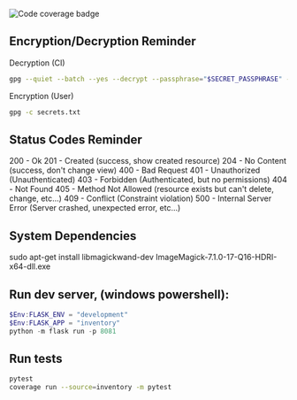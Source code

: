 ![Code coverage badge](https://img.shields.io/endpoint?url=https%3A%2F%2Fgist.githubusercontent.com%2Fcomputemachines%2Fc6358499cfa820bcffe8535e6cabd586%2Fraw%2Fcoverage-inventory-v2-api-badge.json)

## Encryption/Decryption Reminder
Decryption (CI)
```sh
gpg --quiet --batch --yes --decrypt --passphrase="$SECRET_PASSPHRASE" --output secrets.txt secrets.txt.gpg
```
Encryption (User)
```sh
gpg -c secrets.txt
```

## Status Codes Reminder
200 - Ok
201 - Created (success, show created resource)
204 - No Content (success, don't change view)
400 - Bad Request
401 - Unauthorized (Unauthenticated)
403 - Forbidden (Authenticated, but no permissions)
404 - Not Found
405 - Method Not Allowed (resource exists but can't delete, change, etc...)
409 - Conflict (Constraint violation)
500 - Internal Server Error (Server crashed, unexpected error, etc...)

## System Dependencies
sudo apt-get install libmagickwand-dev
ImageMagick-7.1.0-17-Q16-HDRI-x64-dll.exe


## Run dev server, (windows powershell): 
```powershell
$Env:FLASK_ENV = "development"
$Env:FLASK_APP = "inventory"
python -m flask run -p 8081
```

## Run tests
```sh
pytest
coverage run --source=inventory -m pytest
```